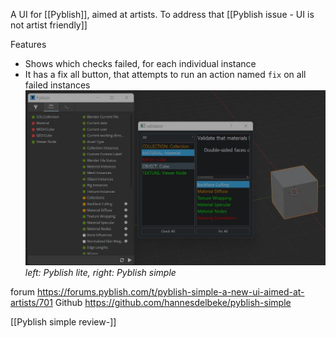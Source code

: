 A UI for [[Pyblish]], aimed at artists. To address that [[Pyblish issue - UI is not artist friendly]]

Features
- Shows which checks failed, for each individual instance
- It has a fix all button, that attempts to run an action named `fix` on all failed instances
![](https://raw.githubusercontent.com/hannesdelbeke/pyblish-simple/main/docs/screen1.jpg)
*left: Pyblish lite, right: Pyblish simple*

forum https://forums.pyblish.com/t/pyblish-simple-a-new-ui-aimed-at-artists/701
Github https://github.com/hannesdelbeke/pyblish-simple

[[Pyblish simple review-]]